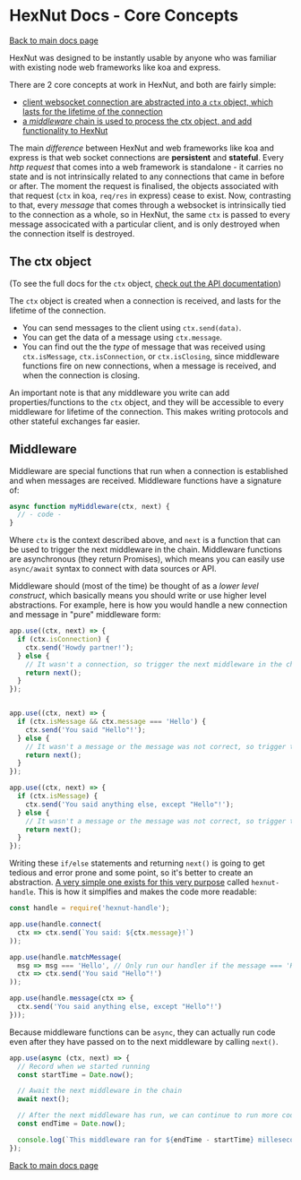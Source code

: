 # HexNut Docs - Core Concepts

<a href="index.md">Back to main docs page</a>

HexNut was designed to be instantly usable by anyone who was familiar with existing node web frameworks like koa and express.

There are 2 core concepts at work in HexNut, and both are fairly simple:

- <a href="#the-ctx-object">client websocket connection are abstracted into a `ctx` object, which lasts for the lifetime of the connection</a>
- <a href="#middleware">a _middleware_ chain is used to process the ctx object, and add functionality to HexNut</a>

The main _difference_ between HexNut and web frameworks like koa and express is that web socket connections are **persistent** and **stateful**. Every _http request_ that comes into a web framework is standalone - it carries no state and is not intrinsically related to any connections that came in before or after. The moment the request is finalised, the objects associated with that request (`ctx` in koa, `req/res` in express) cease to exist. Now, contrasting to that, every _message_ that comes through a websocket is intrinsically tied to the connection as a whole, so in HexNut, the same `ctx` is passed to every message associcated with a particular client, and is only destroyed when the connection itself is destroyed.

## The ctx object

(To see the full docs for the `ctx` object, <a href="api.md">check out the API documentation</a>)

The `ctx` object is created when a connection is received, and lasts for the lifetime of the connection.

- You can send messages to the client using `ctx.send(data)`.
- You can get the data of a message using `ctx.message`.
- You can find out the the _type_ of message that was received using `ctx.isMessage`, `ctx.isConnection`, or `ctx.isClosing`, since middleware functions fire on new connections, when a message is received, and when the connection is closing.

An important note is that any middleware you write can add properties/functions to the `ctx` object, and they will be accessible to every middleware for lifetime of the connection. This makes writing protocols and other stateful exchanges far easier.

## Middleware

Middleware are special functions that run when a connection is established and when messages are received. Middleware functions have a signature of:

```javascript
async function myMiddleware(ctx, next) {
  // - code -
}
```

Where `ctx` is the context described above, and `next` is a function that can be used to trigger the next middleware in the chain. Middleware functions are asynchronous (they return Promises), which means you can easily use `async/await` syntax to connect with data sources or API.

Middleware should (most of the time) be thought of as a _lower level construct_, which basically means you should write or use higher level abstractions. For example, here is how you would handle a new connection and message in "pure" middleware form:

```javascript
app.use((ctx, next) => {
  if (ctx.isConnection) {
    ctx.send('Howdy partner!');
  } else {
    // It wasn't a connection, so trigger the next middleware in the chain
    return next();
  }
});


app.use((ctx, next) => {
  if (ctx.isMessage && ctx.message === 'Hello') {
    ctx.send('You said "Hello"!');
  } else {
    // It wasn't a message or the message was not correct, so trigger the next middleware in the chain
    return next();
  }
});

app.use((ctx, next) => {
  if (ctx.isMessage) {
    ctx.send('You said anything else, except "Hello"!');
  } else {
    // It wasn't a message or the message was not correct, so trigger the next middleware in the chain
    return next();
  }
});
```

Writing these `if/else` statements and returning `next()` is going to get tedious and error prone and some point, so it's better to create an abstraction. <a href="https://github.com/francisrstokes/hexnut-handle/blob/master/index.js">A very simple one exists for this very purpose</a> called `hexnut-handle`. This is how it simplfies and makes the code more readable:

```javascript
const handle = require('hexnut-handle');

app.use(handle.connect(
  ctx => ctx.send(`You said: ${ctx.message}!`)
));

app.use(handle.matchMessage(
  msg => msg === 'Hello', // Only run our handler if the message === 'Hello'
  ctx => ctx.send('You said "Hello"!')
));

app.use(handle.message(ctx => {
  ctx.send('You said anything else, except "Hello"!')
}));
```

Because middleware functions can be `async`, they can actually run code even after they have passed on to the next middleware by calling `next()`.

```javascript
app.use(async (ctx, next) => {
  // Record when we started running
  const startTime = Date.now();

  // Await the next middleware in the chain
  await next();

  // After the next middleware has run, we can continue to run more code
  const endTime = Date.now();

  console.log(`This middleware ran for ${endTime - startTime} milleseconds`);
});
```

<a href="index.md">Back to main docs page</a>
